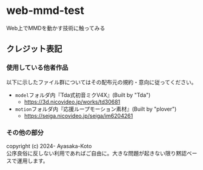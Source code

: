 # web-mmd-test
Web上でMMDを動かす技術に触ってみる

## クレジット表記

### 使用している他者作品

以下に示したファイル群についてはその配布元の規約・意向に従ってください。

- `model`フォルダ内『Tda式初音ミクV4X』(Built by "Tda")
    - https://3d.nicovideo.jp/works/td30681
- `motion`フォルダ内『応援ループモーション素材』(Built by "plover")
    - https://seiga.nicovideo.jp/seiga/im6204261

### その他の部分

copyright (c) 2024- Ayasaka-Koto  
公序良俗に反しない利用であればご自由に。大きな問題が起きない限り黙認ベースで運用します。
